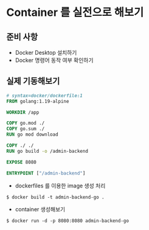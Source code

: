 # Container 를 실전으로 해보기 

## 준비 사항 

- Docker Desktop 설치하기 
- Docker 명령어 동작 여부 확인하기 

## 실제 기동해보기 

```dockerfile
# syntax=docker/dockerfile:1
FROM golang:1.19-alpine

WORKDIR /app

COPY go.mod ./
COPY go.sum ./
RUN go mod download

COPY ./ ./
RUN go build -o /admin-backend

EXPOSE 8080

ENTRYPOINT ["/admin-backend"]
```

- dockerfiles 를 이용한 image 생성 처리 

```shell
$ docker build -t admin-backend-go .
```

- container 생성해보기 

```shell
$ docker run -d -p 8080:8080 admin-backend-go
```